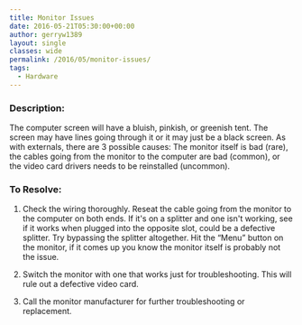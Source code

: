 ```yaml
---
title: Monitor Issues
date: 2016-05-21T05:30:00+00:00
author: gerryw1389
layout: single
classes: wide
permalink: /2016/05/monitor-issues/
tags:
  - Hardware
---
```

<!--more-->

### Description:

The computer screen will have a bluish, pinkish, or greenish tent. The screen may have lines going through it or it may just be a black screen. As with externals, there are 3 possible causes: The monitor itself is bad (rare), the cables going from the monitor to the computer are bad (common), or the video card drivers needs to be reinstalled (uncommon).

### To Resolve:

1. Check the wiring thoroughly. Reseat the cable going from the monitor to the computer on both ends. If it's on a splitter and one isn't working, see if it works when plugged into the opposite slot, could be a defective splitter. Try bypassing the splitter altogether. Hit the &#8220;Menu&#8221; button on the monitor, if it comes up you know the monitor itself is probably not the issue.

2. Switch the monitor with one that works just for troubleshooting. This will rule out a defective video card.

3. Call the monitor manufacturer for further troubleshooting or replacement.